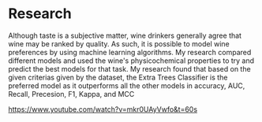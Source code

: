 # Research

Although taste is a subjective matter, wine drinkers generally agree that wine may be ranked by quality. As such, it is possible to model wine preferences by using machine learning algorithms. My research compared different models and used the wine's physicochemical properties to try and predict the best models for that task. My research found that based on the given criterias given by the dataset, the Extra Trees Classifier is the preferred model  as it outperforms all the other models in accuracy, AUC, Recall, Precesion, F1, Kappa, and MCC

https://www.youtube.com/watch?v=mkr0UAyVwfo&t=60s
